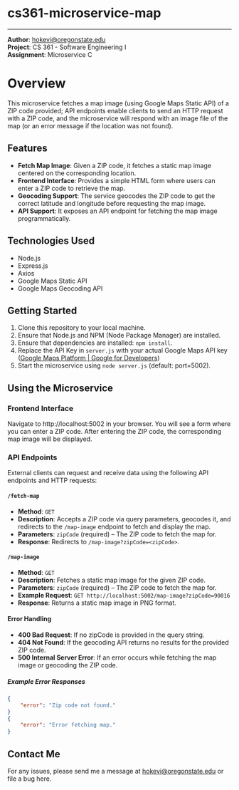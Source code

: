 # cs361-microservice-map

---

**Author**: hokevi@oregonstate.edu  
**Project**: CS 361 - Software Engineering I  
**Assignment**: Microservice C

# Overview

This microservice fetches a map image (using Google Maps Static API) of a ZIP code provided; API endpoints enable clients to send an HTTP request with a ZIP code, and the microservice will respond with an image file of the map (or an error message if the location was not found).

## Features
- **Fetch Map Image**: Given a ZIP code, it fetches a static map image centered on the corresponding location.
- **Frontend Interface**: Provides a simple HTML form where users can enter a ZIP code to retrieve the map.
- **Geocoding Support**: The service geocodes the ZIP code to get the correct latitude and longitude before requesting the map image.
- **API Support**: It exposes an API endpoint for fetching the map image programmatically.
   
## Technologies Used
- Node.js
- Express.js
- Axios
- Google Maps Static API
- Google Maps Geocoding API

## Getting Started
1.  Clone this repository to your local machine.
2.  Ensure that Node.js and NPM (Node Package Manager) are installed.
3.  Ensure that dependencies are installed: `npm install`.
4.  Replace the API Key in `server.js` with your actual Google Maps API key ([Google Maps Platform | Google for Developers](https://developers.google.com/maps))  
5.  Start the microservice using `node server.js` (default: port=5002).

## Using the Microservice
### Frontend Interface
Navigate to http://localhost:5002 in your browser. You will see a form where you can enter a ZIP code. After entering the ZIP code, the corresponding map image will be displayed.


### API Endpoints
External clients can request and receive data using the following API endpoints and HTTP requests:

#### `/fetch-map` 
*   **Method**: `GET`
*   **Description**: Accepts a ZIP code via query parameters, geocodes it, and redirects to the `/map-image` endpoint to fetch and display the map.
*   **Parameters**: `zipCode` (required) – The ZIP code to fetch the map for.
*   **Response**: Redirects to `/map-image?zipCode=<zipCode>`.

#### `/map-image`
*   **Method**: `GET`
*   **Description**: Fetches a static map image for the given ZIP code.
*   **Parameters**: `zipCode` (required) – The ZIP code to fetch the map for.
*   **Example Request**: `GET http://localhost:5002/map-image?zipCode=90016`
*   **Response**: Returns a static map image in PNG format.

#### Error Handling
*   **400 Bad Request**: If no zipCode is provided in the query string.
*   **404 Not Found**: If the geocoding API returns no results for the provided ZIP code.
*   **500 Internal Server Error**: If an error occurs while fetching the map image or geocoding the ZIP code.

##### Example Error Responses
```JSON
{
    "error": "Zip code not found."
}
{
    "error": "Error fetching map."
}
```

## Contact Me 
For any issues, please send me a message at hokevi@oregonstate.edu or file a bug here.